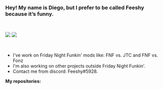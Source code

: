 ### Hey! My name is Diego, but I prefer to be called Feeshy because it’s funny.

<br />

![](https://github-readme-stats.vercel.app/api/top-langs/?username=Just-Feeshy&show_icons=true&theme=jolly)
![](https://github-readme-streak-stats.herokuapp.com/?user=Just-Feeshy&show_icons=true&theme=jolly)

<br />

- I've work on Friday Night Funkin' mods like: FNF vs. JTC and FNF vs. Fonz
- I'm also working on other projects outside Friday Night Funkin'.
- Contact me from discord: Feeshy#5928.

**My repositories:**
